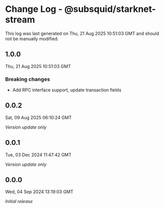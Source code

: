 # Change Log - @subsquid/starknet-stream

This log was last generated on Thu, 21 Aug 2025 10:51:03 GMT and should not be manually modified.

## 1.0.0
Thu, 21 Aug 2025 10:51:03 GMT

### Breaking changes

- Add RPC interface support, update transaction fields

## 0.0.2
Sat, 09 Aug 2025 06:10:24 GMT

_Version update only_

## 0.0.1
Tue, 03 Dec 2024 11:47:42 GMT

_Version update only_

## 0.0.0
Wed, 04 Sep 2024 13:19:03 GMT

_Initial release_

